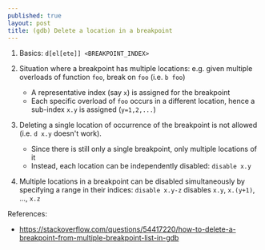```yaml
---
published: true
layout: post
title: (gdb) Delete a location in a breakpoint
---
```


1.  Basics: `d[el[ete]] <BREAKPOINT_INDEX>`

2.  Situation where a breakpoint has multiple locations:
    e.g. given multiple overloads of function `foo`, break on `foo` (i.e. `b foo`)
    - A representative index (say `x`) is assigned for the breakpoint
    - Each specific overload of `foo` occurs in a different location,
      hence a sub-index `x.y` is assigned (`y=1,2,...`)

3.  Deleting a single location of occurrence of the breakpoint is not allowed (i.e. `d x.y` doesn't work).
    - Since there is still only a single breakpoint, only multiple locations of it
    - Instead, each location can be independently disabled: `disable x.y`

4.  Multiple locations in a breakpoint can be disabled simultaneously by specifying a range in their indices:
    `disable x.y-z` disables `x.y`, `x.(y+1)`, ..., `x.z`


References:
- <https://stackoverflow.com/questions/54417220/how-to-delete-a-breakpoint-from-multiple-breakpoint-list-in-gdb>
